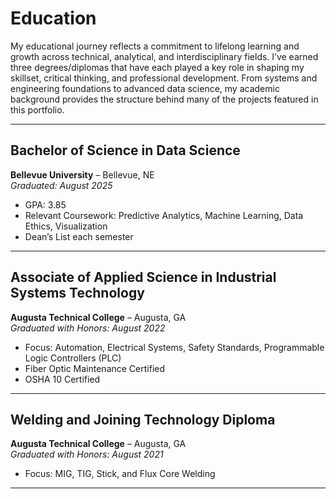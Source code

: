 # Education

My educational journey reflects a commitment to lifelong learning and growth across technical, analytical, and interdisciplinary fields. I’ve earned three degrees/diplomas that have each played a key role in shaping my skillset, critical thinking, and professional development.
From systems and engineering foundations to advanced data science, my academic background provides the structure behind many of the projects featured in this portfolio.

---

## Bachelor of Science in Data Science  
**Bellevue University** – Bellevue, NE  
*Graduated: August 2025*  
- GPA: 3.85  
- Relevant Coursework: Predictive Analytics, Machine Learning, Data Ethics, Visualization  
- Dean’s List each semester

---

## Associate of Applied Science in Industrial Systems Technology
**Augusta Technical College** – Augusta, GA  
*Graduated with Honors: August 2022*  
- Focus: Automation, Electrical Systems, Safety Standards, Programmable Logic Controllers (PLC) 
- Fiber Optic Maintenance Certified
- OSHA 10 Certified


---

## Welding and Joining Technology Diploma  
**Augusta Technical College** – Augusta, GA  
*Graduated with Honors: August 2021*  
- Focus: MIG, TIG, Stick, and Flux Core Welding

---
